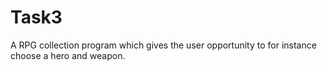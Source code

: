 # Task3

A RPG collection program which gives the user opportunity to for instance choose a hero and weapon. 
